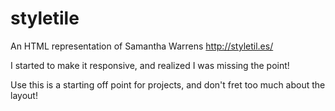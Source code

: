 styletile
=========
An HTML representation of Samantha Warrens http://styletil.es/

I started to make it responsive, and realized I was missing the point!  

Use this is a starting off point for projects, and don't fret too much about the layout!